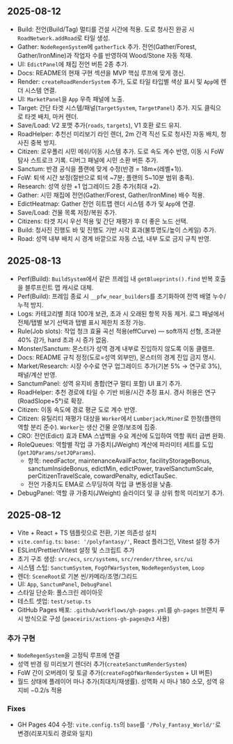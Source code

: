 ## 2025-08-12
- Build: 전언(Build/Tag) 멀티를 건설 시간에 적용. 도로 청사진 완공 시 `RoadNetwork.addRoad`로 타일 생성.
- Gather: `NodeRegenSystem`에 `gatherTick` 추가. 전언(Gather/Forest, Gather/IronMine)과 작업자 수를 반영하여 Wood/Stone 자동 적재.
- UI: `EdictPanel`에 채집 전언 버튼 2종 추가.
- Docs: README의 현재 구현 섹션을 MVP 핵심 루프에 맞게 갱신.
 - Render: `createRoadRenderSystem` 추가, 도로 타일 타입별 색상 표시 및 `App`에 렌더 시스템 연결.
 - UI: `MarketPanel`을 `App` 우측 패널에 노출.
  - Target: 간단 타겟 시스템/패널(`TargetSystem`, `TargetPanel`) 추가. 지도 클릭으로 타겟 배치, 마커 렌더.
  - Save/Load: V2 포맷 추가(`roads`, `targets`), V1 호환 로드 유지.
  - RoadHelper: 추천선 미리보기 라인 렌더, 2m 간격 직선 도로 청사진 자동 배치, 청사진 중복 방지.
  - Citizen: 로우폴리 시민 메쉬/이동 시스템 추가. 도로 속도 계수 반영, 이동 시 FoW 탐사 스트로크 기록. 디버그 패널에 시민 소환 버튼 추가.
 - Sanctum: 반경 공식을 플랜에 맞게 수정(반경 = 18m×(레벨+1)).
 - FoW: 퇴색 시간 보정(절반으로 퇴색 ~7분; 플랜의 5~10분 범위 충족).
 - Research: 성역 상한 +1 업그레이드 2종 추가(최대 +2).
 - Gather: 시민 채집에 전언(Gather/Forest, Gather/IronMine) 배수 적용.
 - EdictHeatmap: Gather 전언 히트맵 렌더 시스템 추가 및 `App`에 연결.
 - Save/Load: 건물 목록 저장/복원 추가.
 - Citizens: 타겟 지시 우선 적용 및 간단 재평가 후 더 좋은 노드 선택.
 - Build: 청사진 진행도 바 및 진행도 기반 시각 효과(불투명도/높이 스케일) 추가.
 - Road: 성역 내부 배치 시 경계 바깥으로 자동 스냅, 내부 도로 금지 규칙 반영.

## 2025-08-13
- Perf(Build): `BuildSystem`에서 같은 프레임 내 `getBlueprints().find` 반복 호출을 블루프린트 맵 캐시로 대체.
- Perf(Build): 프레임 종료 시 `__pfw_near_builders`를 초기화하여 전역 배열 누수/누적 방지.
 - Logs: 카테고리별 최대 100개 보관, 초과 시 오래된 항목 자동 제거. 로그 패널에서 전체/탭별 보기 선택과 탭별 표시 제한치 조정 가능.
 - Rule(Job slots): 작업 청크 효율 곡선 적용(effCurve) — soft까지 선형, 초과분 40% 감가, hard 초과 시 증가 없음.
 - Monster/Sanctum: 몬스터가 성역 경계 내부로 진입하지 않도록 이동 클램프.
 - Docs: README 규칙 정정(도로=성역 외부만), 몬스터의 경계 진입 금지 명시.
 - Market/Research: 시장 수수료 연구 업그레이드 추가(기본 5% → 연구로 3%), 패널/계산 반영.
 - SanctumPanel: 성역 유지비 총합(연구 멀티 포함) UI 표기 추가.
 - RoadHelper: 추천 경로에 타일 수 기반 비용/시간 추정 표시. 경사 허용은 연구(RoadSlope+5°)로 확장.
 - Citizen: 이동 속도에 경로 평균 도로 계수 반영.
 - Citizen: 유틸리티 재평가 대상을 `Worker`에서 `Lumberjack/Miner`로 한정(플랜의 역할 분리 준수). `Worker`는 생산 건물 운영/보조에 집중.
 - CRO: 전언(Edict) 효과 EMA 스냅백을 수요 계산에 도입하여 역할 쿼터 급변 완화.
 - RoleQueues: 역할별 작업 큐 가중치(JWeight) 계산에 파라미터 세트를 도입(`getJQParams/setJQParams`).
   - 항목: needFactor, maintenanceAvailFactor, facilityStorageBonus, sanctumInsideBonus, edictMin, edictPower, travelSanctumScale, perCitizenTravelScale, cowardPenalty, edictTauSec.
   - 전언 가중치도 EMA로 스무딩하여 작업 큐 변동성을 낮춤.
 - DebugPanel: 역할 큐 가중치(JWeight) 슬라이더 및 큐 상위 항목 미리보기 추가.
## 2025-08-12

- Vite + React + TS 템플릿으로 전환, 기본 의존성 설치
- `vite.config.ts`: `base: '/polyfantasy/'`, React 플러그인, Vitest 설정 추가
- ESLint/Prettier/Vitest 설정 및 스크립트 추가
- 초기 구조 생성: `src/ecs`, `src/systems`, `src/render/three`, `src/ui`
- 시스템 스텁: `SanctumSystem`, `FogOfWarSystem`, `NodeRegenSystem`, `Loop`
- 렌더: `SceneRoot`로 기본 씬/카메라/조명/그리드
- UI: `App`, `SanctumPanel`, `DebugPanel`
- 스타일 단순화: 풀스크린 레이아웃
- 테스트 셋업: `test/setup.ts`
- GitHub Pages 배포: `.github/workflows/gh-pages.yml`를 `gh-pages` 브랜치 푸시 방식으로 구성 (`peaceiris/actions-gh-pages@v3` 사용)

### 추가 구현
- `NodeRegenSystem`을 고정틱 루프에 연결
- 성역 반경 링 미리보기 렌더러 추가(`createSanctumRenderSystem`)
- FoW 간이 오버레이 및 토글 추가(`createFogOfWarRenderSystem` + UI 버튼)
- 월드 상태에 플레이어 마나 추가(최대치/재생률). 성역화 시 마나 180 소모, 성역 유지비 −0.2/s 적용

### Fixes
- GH Pages 404 수정: `vite.config.ts`의 `base`를 `'/Poly_Fantasy_World/'`로 변경(리포지토리 경로와 일치)

